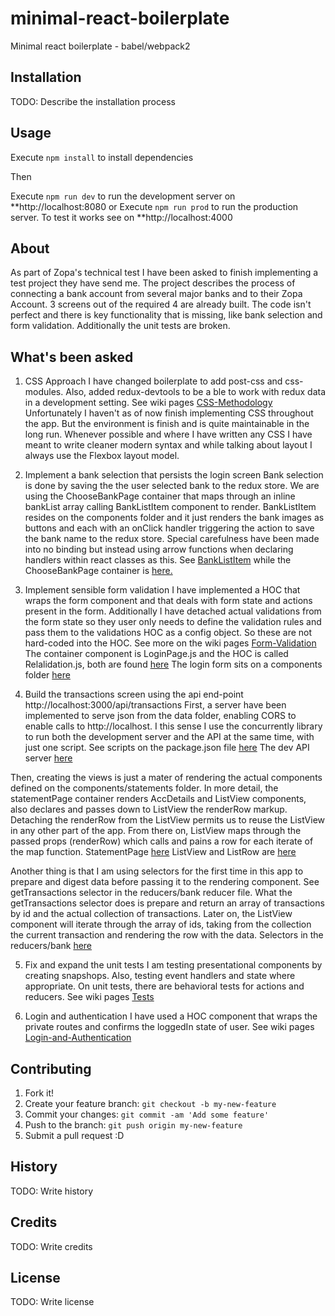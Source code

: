 # minimal-react-boilerplate
Minimal react boilerplate - babel/webpack2
## Installation
TODO: Describe the installation process
## Usage

Execute `npm install` to install dependencies

Then

Execute `npm run dev` to run the development server on **http://localhost:8080
or
Execute `npm run prod` to run the production server. To test it works see on **http://localhost:4000

## About
As  part of Zopa's technical test I have been asked to finish implementing a test project they have send me. The project describes the process of connecting a bank account from several major banks and to their Zopa Account. 3 screens out of the required 4 are already built. The code isn't perfect and there is key functionality that is missing, like bank selection and form validation. Additionally the unit tests are broken. 
## What's been asked
1. CSS Approach 
I have changed boilerplate to add post-css and css-modules. Also, added redux-devtools to be a ble to work with redux data in a development setting. See wiki pages [CSS-Methodology](https://github.com/jmarcosuarez/nopa/wiki/CSS-Methodology)
Unfortunately I haven't as of now finish implementing CSS throughout the app. But the environment is finish and is quite maintainable in the long run. Whenever possible and where I have written any CSS I have meant to write cleaner modern syntax and while talking about layout I always use the Flexbox layout model.
2. Implement a bank selection that persists the login screen
Bank selection is done by saving the the user selected bank to the redux store. We are using the ChooseBankPage container that maps through an inline bankList array calling BankListItem component to render.  BankListItem resides on the components folder and it just renders the bank images as buttons and each with an onClick handler triggering the action to save the bank name to the redux store. Special carefulness have been made into no binding but instead using arrow functions when declaring handlers within react classes as this. See [BankListItem](https://github.com/jmarcosuarez/nopa/blob/master/src/app/client/components/BankListItem/BankListItem.js) while the ChooseBankPage container is [here.](https://github.com/jmarcosuarez/nopa/blob/master/src/app/client/containers/ChooseBank/ChooseBankPage.js)

3. Implement sensible form validation
I have implemented a HOC that wraps the form component and that deals with form state and actions present in the form. Additionally I have detached actual validations from the form state so they user only needs to define the validation rules and pass them to the validations HOC as a config object. So these are not hard-coded into the HOC. See more on the wiki pages [Form-Validation](https://github.com/jmarcosuarez/nopa/wiki/Form-Validation)
The container component is LoginPage.js and the HOC is called Relalidation.js, both are found [here](https://github.com/jmarcosuarez/nopa/tree/master/src/app/client/containers/Login)
The login form sits on a components folder [here](https://github.com/jmarcosuarez/nopa/blob/master/src/app/client/components/LoginForm/LoginForm.js)

4. Build the transactions screen using the api end-point http://localhost:3000/api/transactions
First, a server have been implemented to serve json from the data folder, enabling CORS to enable calls to http://localhost. I this sense I use the concurrently library to run both the development server and the API at the same time, with just one script. See scripts on the package.json file [here](https://github.com/jmarcosuarez/nopa/blob/master/package.json)
The dev API server [here](https://github.com/jmarcosuarez/nopa/blob/master/src/app/server/api.js)

Then, creating the views is just a mater of rendering the actual components defined on the components/statements folder. In more detail, the statementPage container renders AccDetails and ListView components, also declares and passes down to ListView the renderRow markup. Detaching the renderRow from the ListView permits us to reuse the ListView in any other part of the app. From there on, ListView maps through the passed props (renderRow) which calls and pains a row for each iterate of the map function. 
StatementPage [here](https://github.com/jmarcosuarez/nopa/blob/master/src/app/client/containers/Statement/StatementPage.js)
ListView and ListRow are [here](https://github.com/jmarcosuarez/nopa/tree/master/src/app/client/components/Statement)

Another thing is that I am using selectors for the first time in this app to prepare and digest data before passing it to the rendering component. See getTransactions selector in the reducers/bank reducer file. What the getTransactions selector does is prepare and return an array of transactions by id and the actual collection of transactions. Later on, the ListView component will iterate through the array of ids, taking from the collection the current transaction and rendering the row with the data.
Selectors in the reducers/bank [here](https://github.com/jmarcosuarez/nopa/blob/master/src/app/client/redux/reducers/bank.js)

5. Fix and expand the unit tests 
I am testing presentational components by creating snapshops. Also, testing event handlers and state where appropriate. On unit tests, there are behavioral tests for actions and reducers. See wiki pages [Tests](ttps://github.com/jmarcosuarez/nopa/wiki/Tests)

6. Login and authentication
I have used a HOC component that wraps the private routes and confirms the loggedIn state of user.
See wiki pages [Login-and-Authentication](https://github.com/jmarcosuarez/nopa/wiki/Login-and-Authentication)

## Contributing
1. Fork it!
2. Create your feature branch: `git checkout -b my-new-feature`
3. Commit your changes: `git commit -am 'Add some feature'`
4. Push to the branch: `git push origin my-new-feature`
5. Submit a pull request :D
## History
TODO: Write history
## Credits
TODO: Write credits
## License
TODO: Write license
